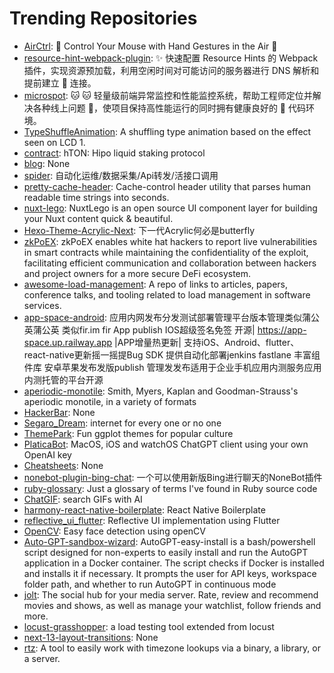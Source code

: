 # Trending Repositories

- [AirCtrl](https://github.com/pentilm/AirCtrl): 🤙 Control Your Mouse with Hand Gestures in the Air 🤙
- [resource-hint-webpack-plugin](https://github.com/Ruimve/resource-hint-webpack-plugin): ✨ 快速配置 Resource Hints 的 Webpack 插件，实现资源预加载，利用空闲时间对可能访问的服务器进行 DNS 解析和提前建立 👋 连接。
- [microspot](https://github.com/Ruimve/microspot): 🐱 🐱 轻量级前端异常监控和性能监控系统，帮助工程师定位并解决各种线上问题 🐞，使项目保持高性能运行的同时拥有健康良好的 🚗 代码环境。
- [TypeShuffleAnimation](https://github.com/codrops/TypeShuffleAnimation): A shuffling type animation based on the effect seen on LCD 1.
- [contract](https://github.com/HipoFinance/contract): hTON: Hipo liquid staking protocol
- [blog](https://github.com/xxsoftware/blog): None
- [spider](https://github.com/Yac87300/spider): 自动化运维/数据采集/Api转发/活接口调用
- [pretty-cache-header](https://github.com/jjenzz/pretty-cache-header): Cache-control header utility that parses human readable time strings into seconds.
- [nuxt-lego](https://github.com/zernonia/nuxt-lego): NuxtLego is an open source UI component layer for building your Nuxt content quick & beautiful.
- [Hexo-Theme-Acrylic-Next](https://github.com/hexo-theme-Acrylic/Hexo-Theme-Acrylic-Next): 下一代Acrylic何必是butterfly
- [zkPoEX](https://github.com/zkoranges/zkPoEX): zkPoEX enables white hat hackers to report live vulnerabilities in smart contracts while maintaining the confidentiality of the exploit, facilitating efficient communication and collaboration between hackers and project owners for a more secure DeFi ecosystem.
- [awesome-load-management](https://github.com/StanzaSystems/awesome-load-management): A repo of links to articles, papers, conference talks, and tooling related to load management in software services.
- [app-space-android](https://github.com/appspa/app-space-android): 应用内网发布分发测试部署管理平台版本管理类似蒲公英蒲公英 类似fir.im fir App publish IOS超级签名免签 开源| https://app-space.up.railway.app |APP增量热更新| 支持iOS、Android、flutter、 react-native更新摇一摇提Bug SDK 提供自动化部署jenkins fastlane 丰富组件库 安卓苹果发布发版publish 管理发发布适用于企业手机应用内测服务应用内测托管的平台开源
- [aperiodic-monotile](https://github.com/christianp/aperiodic-monotile): Smith, Myers, Kaplan and Goodman-Strauss's aperiodic monotile, in a variety of formats
- [HackerBar](https://github.com/HackerBar-Sec/HackerBar): None
- [Segaro_Dream](https://github.com/GFW-knocker/Segaro_Dream): internet for every one or no one
- [ThemePark](https://github.com/MatthewBJane/ThemePark): Fun ggplot themes for popular culture 
- [PlaticaBot](https://github.com/migueldeicaza/PlaticaBot): MacOS, iOS and watchOS ChatGPT client using your own OpenAI key
- [Cheatsheets](https://github.com/poonam-adlakha/Cheatsheets): None
- [nonebot-plugin-bing-chat](https://github.com/Harry-Jing/nonebot-plugin-bing-chat): 一个可以使用新版Bing进行聊天的NoneBot插件
- [ruby-glossary](https://github.com/tenderlove/ruby-glossary): Just a glossary of terms I've found in Ruby source code
- [ChatGIF](https://github.com/hellovigoss/ChatGIF): search GIFs with AI
- [harmony-react-native-boilerplate](https://github.com/harmony-framework/harmony-react-native-boilerplate): React Native Boilerplate
- [reflective_ui_flutter](https://github.com/sbis04/reflective_ui_flutter): Reflective UI implementation using Flutter
- [OpenCV](https://github.com/sksalahuddin2828/OpenCV): Easy face detection using openCV
- [Auto-GPT-sandbox-wizard](https://github.com/rgalloni/Auto-GPT-sandbox-wizard): AutoGPT-easy-install is a bash/powershell script designed for non-experts to easily install and run the AutoGPT application in a Docker container. The script checks if Docker is installed and installs it if necessary. It prompts the user for API keys, workspace folder path, and whether to run AutoGPT in continuous mode
- [jolt](https://github.com/Dan6erbond/jolt): The social hub for your media server. Rate, review and recommend movies and shows, as well as manage your watchlist, follow friends and more.
- [locust-grasshopper](https://github.com/alteryx/locust-grasshopper): a load testing tool extended from locust
- [next-13-layout-transitions](https://github.com/lmatteis/next-13-layout-transitions): None
- [rtz](https://github.com/twitchax/rtz): A tool to easily work with timezone lookups via a binary, a library, or a server.
